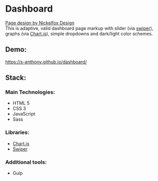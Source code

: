 # Dashboard
[Page design by Nickelfox Design](https://www.figma.com/community/file/1144579894061876005)<br />
This is adaptive, valid dashboard page markup with slider (via [swiper](https://swiperjs.com)), graphs (via [Chart.js](https://www.chartjs.org/docs/latest/)), simple dropdowns and dark/light color schemes. 
## Demo:
https://s-anthony.github.io/dashboard/
## Stack:
### Main Technologies:
- HTML 5
- CSS 3
- JavaScript
- Sass
### Libraries:
- [Chart.js](https://www.chartjs.org/docs/latest/)
- [Swiper](https://swiperjs.com) 
### Additional tools: 
- Gulp